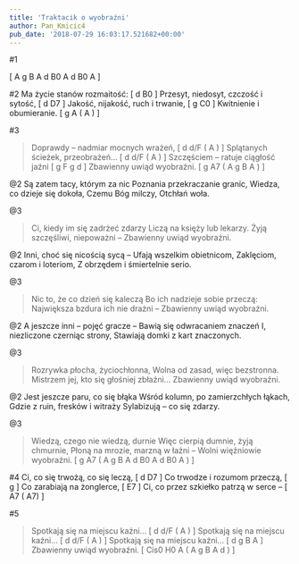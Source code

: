 ```yaml
---
title: 'Traktacik o wyobraźni'
author: Pan_Kmicic4
pub_date: '2018-07-29 16:03:17.521682+00:00'
---
```


#1

[ A g B A d B0 A d B0 A ]

#2
Ma życie stanów rozmaitość: [ d B0 ]
Przesyt, niedosyt, czczość i sytość, [ d D7 ]
Jakość, nijakość, ruch i trwanie, [ g C0 ]
Kwitnienie i obumieranie. [ g A ( A ) ]

#3
>Doprawdy – nadmiar mocnych wrażeń, [ d d/F ( A ) ]
>Splątanych ścieżek, przeobrażeń…  [ d d/F ( A ) ]
>Szczęściem – ratuje ciągłość jaźni [ g F g d ]
>Zbawienny uwiąd wyobraźni. [ g A7 ( A g B A ) ]

@2
Są zatem tacy, którym za nic
Poznania przekraczanie granic,
Wiedza, co dzieje się dokoła,
Czemu Bóg milczy, Otchłań woła.

@3
>Ci, kiedy im się zadrżeć zdarzy
>Liczą na księży lub lekarzy.
>Żyją szczęśliwi, niepoważni –
>Zbawienny uwiąd wyobraźni.

@2
Inni, choć się nicością sycą –
Ufają wszelkim obietnicom,
Zaklęciom, czarom i loteriom,
Z obrzędem i śmiertelnie serio.

@3
>Nic to, że co dzień się kaleczą
>Bo ich nadzieje sobie przeczą:
>Największa bzdura ich nie drażni –
>Zbawienny uwiąd wyobraźni.

@2
A jeszcze inni – pojęć gracze –
Bawią się odwracaniem znaczeń
I, niezliczone czerniąc strony,
Stawiają domki z kart znaczonych.

@3
>Rozrywka płocha, życiochłonna,
>Wolna od zasad, więc bezstronna.
>Mistrzem jej, kto się głośniej zbłaźni…
>Zbawienny uwiąd wyobraźni.

@2
Jest jeszcze paru, co się błąka
Wśród kolumn, po zamierzchłych łąkach,
Gdzie z ruin, fresków i witraży
Sylabizują – co się zdarzy.

@3
>Wiedzą, czego nie wiedzą, durnie
>Więc cierpią dumnie, żyją chmurnie,
>Płoną na mrozie, marzną w łaźni –
>Wolni więźniowie wyobraźni. [ g A7 ( A g B A d B0 A d B0 A ) ]

#4
Ci, co się trwożą, co się leczą, [ d D7 ]
Co trwodze i rozumom przeczą, [ g ]
Co zarabiają na żonglerce, [ E7 ]
Ci, co przez szkiełko patrzą w serce – [ A7 ( A7) ]

#5
>Spotkają się na miejscu kaźni… [ d d/F ( A ) ]
>Spotkają się na miejscu kaźni… [ d d/F ( A ) ]
>Spotkają się na miejscu kaźni… [ d g B A ]
>Zbawienny uwiąd wyobraźni. [ Cis0 H0 A ( A g B A d ) ]